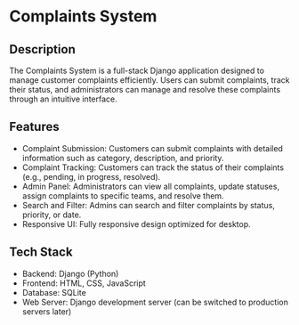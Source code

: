 # Complaints System

## Description

The Complaints System is a full-stack Django application designed to manage customer complaints efficiently. Users can submit complaints, track their status, and administrators can manage and resolve these complaints through an intuitive interface.

## Features

- Complaint Submission: Customers can submit complaints with detailed information such as category, description, and priority.
- Complaint Tracking: Customers can track the status of their complaints (e.g., pending, in progress, resolved).
- Admin Panel: Administrators can view all complaints, update statuses, assign complaints to specific teams, and resolve them.
- Search and Filter: Admins can search and filter complaints by status, priority, or date.
- Responsive UI: Fully responsive design optimized for desktop.

## Tech Stack

- Backend: Django (Python)
- Frontend: HTML, CSS, JavaScript
- Database: SQLite
- Web Server: Django development server (can be switched to production servers later)

